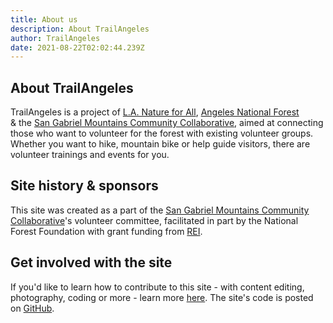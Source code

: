 ```yaml
---
title: About us
description: About TrailAngeles
author: TrailAngeles
date: 2021-08-22T02:02:44.239Z
---
```

## About TrailAngeles

TrailAngeles is a project of <a class="underline hover:no-underline" target="_blank" alt="L.A. Nature for All" href="https://lanatureforall.org/">L.A. Nature for All</a>, <a target="_blank" alt="Angeles National Forest" class="underline hover:no-underline" href="https://www.fs.usda.gov/main/angeles/home">Angeles National Forest</a><br> & the <a class="underline hover:no-underline" alt="San Gabriel Mountains Community Collaborative" target="_blank" href="https://www.nationalforests.org/regional-programs/california-program/sangabrielmountains">San Gabriel Mountains Community Collaborative</a>, aimed at connecting those who want to volunteer for the forest with existing volunteer groups. Whether you want to hike, mountain bike or help guide visitors, there are volunteer trainings and events for you.

## Site history & sponsors

This site was created as a part of the <a href="https://www.nationalforests.org/regional-programs/california-program/sangabrielmountains">San Gabriel Mountains Community Collaborative</a>'s volunteer committee, facilitated in part by the National Forest Foundation with grant funding from <a href="https://rei.com">REI</a>.
## Get involved with the site

If you'd like to learn how to contribute to this site - with content editing, photography, coding or more - learn more <a href="/posts/contributing-to-trailangeles/">here</a>. The site's code is posted on <a href="https://github.com/maxogden/trailangeles">GitHub</a>.
